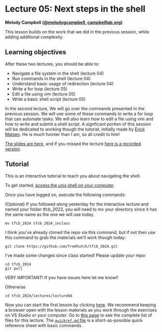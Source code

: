 # Lecture 05: Next steps in the shell

**Melody Campbell ([@melodygcampbell](https://twitter.com/melodygcampbell), [campbelllab.org](http://campbelllab.org))**

This lesson builds on the work that we did in the previous session, while adding additional complexity.

## Learning objectives

After these two lectures, you should be able to:

- Navigate a file system in the shell (lecture 04)
- Run commands in the shell (lecture 04)
- Understand basic usage of redirection (lecture 04)
- Write a for loop (lecture 05)
- Edit a file using vim (lecture 05)
- Write a basic shell script (lecture 05)


In the second lecture, We will go over the commands presented in the previous session. We will use some of these commands to write a for loop that can automate tasks. We will also learn how to edit a file using vim and how to write and submit a shell script. A signficant portion of this session will be dedicated to working though the tutorial, initially made by [Erick Matsen](https://twitter.com/ematsen). He is much funnier than I am, so all credit to him!

[The slides are here](https://github.com/FredHutch/tfcb_2024/blob/main/lectures/lecture05/slides/2023oct10_MCB536_Lecture05.pdf), and if you missed the lecture [here is a recorded version](https://youtu.bc). 

## Tutorial

This is an interactive tutorial to teach you about navigating the shell.

To get started,
[access the unix shell on your computer](https://github.com/FredHutch/tfcb_2022/blob/main/lectures/lecture04/README.md#setup-accessing-a-command-line).

Once you have logged on,
execute the following commands:

(Optional) If you followed along yesterday for the interactive lecture and named your folder tfcb_2023, you will need to mv your directory since it has the same name as the one we will use today.

    mv tfcb_2024 tfcb_2024_inclass
    
I think you've already cloned the repo via this command, but if not then use this command to grab the materials we'll work though today:

    git clone https://github.com/fredhutch/tfcb_2024.git

I've made some changes since class started! Please update your repo:

    cd tfcb_2024
    git pull


VERY IMPORTANT! If you have issues here let me know!!

Otherwise

    cd tfcb_2024/lectures/lecture04


Now you can start the first lesson by clicking [here](https://fredhutch.github.io/tfcb_2024/lectures/lecture04/01-first-steps).
We recommend keeping a browser open with the lesson materials as you work through the exercises on VS Studio or your computer.
Go to [this page](https://github.com/fredhutch/tfcb_2024/tree/master/lectures/lecture04) to see the complete list of files for this lecture.
The [`quickref.md` file](https://fredhutch.github.io/tfcb_2024/lectures/lecture04/quickref) is a short-as-possible quick reference sheet with basic commands.
